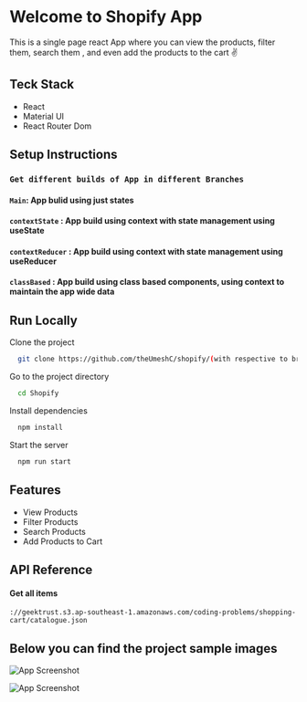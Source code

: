 # Welcome to Shopify App

This is a single page react App where you can view the products, filter them, search them , and even add the products to the cart ✌

## Teck Stack
- React
- Material UI
- React Router Dom

## Setup Instructions

### `Get different builds of App in different Branches`

#### `Main`: App bulid using just states 

#### `contextState` : App build using context with state management using useState

#### `contextReducer` : App build using context with state management using useReducer

#### `classBased` : App build using class based components, using context to maintain the app wide data

## Run Locally

Clone the project

```bash
  git clone https://github.com/theUmeshC/shopify/(with respective to branches).

```

Go to the project directory

```bash
  cd Shopify
```

Install dependencies

```bash
  npm install
```

Start the server

```bash
  npm run start
```

## Features

- View Products
- Filter Products
- Search Products
- Add Products to Cart 

## API Reference

#### Get all items

```http 
://geektrust.s3.ap-southeast-1.amazonaws.com/coding-problems/shopping-cart/catalogue.json
```

## Below you can find the project sample images

![App Screenshot](https://i.postimg.cc/66b9h3p0/Screenshot-2022-11-01-135335.png)

![App Screenshot](https://i.postimg.cc/nr4gg3tB/Screenshot.png)
